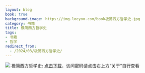 ```yaml
---
layout: blog
book: true
background-image: https://img.locyoo.com/book极简西方哲学史.jpg
category: 书籍
title: 极简西方哲学史
tags:
- 书籍
- 哲学
redirect_from:
  - /2024/03/极简西方哲学史/
---
```

![](https://img.locyoo.com/book极简西方哲学史.jpg)
极简西方哲学史: <a name = "ref1" href="https://url18.ctfile.com/f/50983618-1269964451-a9e795?p=3619">点击下载</a>，访问密码请点击右上方“关于”自行查看